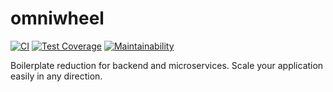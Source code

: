 # omniwheel

[![CI](https://github.com/meyfa/omniwheel/actions/workflows/main.yml/badge.svg)](https://github.com/meyfa/omniwheel/actions/workflows/main.yml)
[![Test Coverage](https://api.codeclimate.com/v1/badges/f2d32546dd96d2b9cd56/test_coverage)](https://codeclimate.com/github/meyfa/omniwheel/test_coverage)
[![Maintainability](https://api.codeclimate.com/v1/badges/f2d32546dd96d2b9cd56/maintainability)](https://codeclimate.com/github/meyfa/omniwheel/maintainability)

Boilerplate reduction for backend and microservices. Scale your application easily in any direction.
